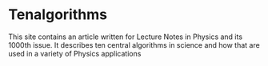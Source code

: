 # Tenalgorithms
This site contains an article written for Lecture Notes in Physics and its 1000th issue. It describes ten central algorithms in science and how that are used in a variety of Physics applications
